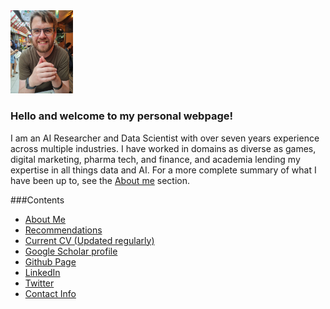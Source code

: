 
<img src="./assets/henry.jpg" width="100" alt = henry>

### Hello and welcome to my personal webpage!

I am an AI Researcher and Data Scientist with over seven years experience across multiple industries. I have worked in domains as diverse as games, digital marketing, pharma tech, and finance, and academia lending my expertise in all things data and AI. For a more complete summary of what I have been up to, see the [About me](about_me.md) section.

###Contents

* [About Me](about_me.md)
* [Recommendations](recommendations.md)
* [Current CV (Updated regularly)](henry_musto_cv.md)
* [Google Scholar profile](https://scholar.google.com/citations?user=6FbbF6cAAAAJ&hl=en&oi=ao)
* [Github Page](https://github.com/musto101)
* [LinkedIn](https://www.linkedin.com/in/henry-musto-63352441/)
* [Twitter](https://twitter.com/HenryMusto)
* [Contact Info](contact_info.md)









